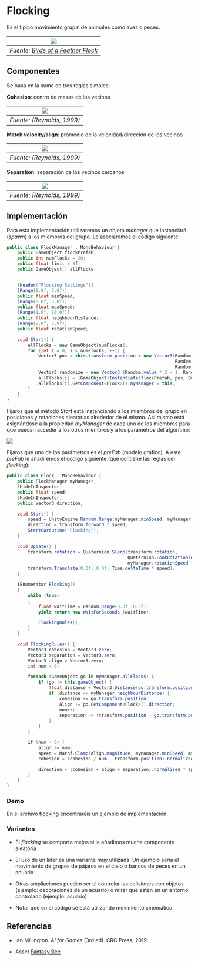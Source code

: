 # Flocking

Es el típico movimiento grupal de animales como aves o peces.

|![](figures/birds.jpg)|
|:--:| 
| *Fuente: [Birds of a Feather Flock](https://blogs.unimelb.edu.au/sciencecommunication/2014/09/06/birdphysics/)* |

## Componentes

Se basa en la suma de tres reglas simples:

**Cohesion**: centro de masas de los vecinos

|![](figures/cohesion.gif)|
|:--:|
| *Fuente: (Reynolds, 1999)* |

**Match velocity/align**: promedio de la velocidad/dirección de los vecinos

|![](figures/alignment.gif)|
|:--:|
| *Fuente: (Reynolds, 1999)* |

**Separation**: separación de los vecinos cercanos

|![](figures/separation.gif)|
|:--:| 
| *Fuente: (Reynolds, 1999)* |

## Implementación

Para esta implementación utilizaremos un objeto *manager* que instanciará (*spawn*) a los miembros del grupo. Le asociaremos el código siguiente: 

```C#
public class FlockManager : MonoBehaviour {
    public GameObject flockPrefab;
    public int numFlocks = 20;
    public float limit = 5f;
    public GameObject[] allFlocks;


    [Header("Flocking Settings")]
    [Range(0.0f, 5.0f)]
    public float minSpeed;
    [Range(0.0f, 5.0f)]
    public float maxSpeed;
    [Range(1.0f, 10.0f)]
    public float neighbourDistance;
    [Range(0.0f, 5.0f)]
    public float rotationSpeed;

    void Start() {
        allFlocks = new GameObject[numFlocks];
        for (int i = 0; i < numFlocks; ++i) {
            Vector3 pos = this.transform.position + new Vector3(Random.Range(-limit, limit),
                                                                Random.Range(-limit, limit),
                                                                Random.Range(-limit, limit));
            Vector3 randomize = new Vector3 (Random.value * 2 - 1, Random.value * 2 - 1, Random.value * 2 - 1);
            allFlocks[i] = (GameObject)Instantiate(flockPrefab, pos, Quaternion.LookRotation(randomize));
            allFlocks[i].GetComponent<Flock>().myManager = this;
        }
    }
}
```

Fijaros que el método *Start* está instanciando a los miembros del grupo en posiciones y rotaciones aleatorias alrededor de el mismo. Así mismo está asignándose a la propiedad *myManager* de cada uno de los miembros para que puedan acceder a los otros miembros y a los parámetros del algoritmo:

![](figures/flockingManager.png)

Fijaros que uno de los parámetros es el *preFab* (modelo gráfico). A este *preFab* le añadiremos el código siguiente (que contiene las reglas del *flocking*):

```C#
public class Flock : MonoBehaviour {
    public FlockManager myManager;
    [HideInInspector]
    public float speed;
    [HideInInspector]
    public Vector3 direction;

    void Start() {
        speed = UnityEngine.Random.Range(myManager.minSpeed, myManager.maxSpeed);
        direction = transform.forward * speed;
        StartCoroutine("Flocking");
    }

    void Update() {
        transform.rotation = Quaternion.Slerp(transform.rotation,
                                              Quaternion.LookRotation(direction),
                                              myManager.rotationSpeed * Time.deltaTime);
        transform.Translate(0.0f, 0.0f, Time.deltaTime * speed);
    }

    IEnumerator Flocking()
    {
        while (true)
        {
            float waitTime = Random.Range(0.3f, 0.5f);
            yield return new WaitForSeconds (waitTime);

            FlockingRules();
        }
    }

    void FlockingRules() {
        Vector3 cohesion = Vector3.zero;
        Vector3 separation = Vector3.zero;
        Vector3 align = Vector3.zero;
        int num = 0;

        foreach (GameObject go in myManager.allFlocks) {
            if (go != this.gameObject) {
                float distance = Vector3.Distance(go.transform.position, transform.position);
                if (distance <= myManager.neighbourDistance) {
                    cohesion += go.transform.position;
                    align += go.GetComponent<Flock>().direction;
                    num++;
                    separation -= (transform.position - go.transform.position) / (distance * distance);
                }
            }
        }

        if (num > 0) {
            align /= num;
            speed = Mathf.Clamp(align.magnitude, myManager.minSpeed, myManager.maxSpeed);
            cohesion = (cohesion / num - transform.position).normalized * speed;

            direction = (cohesion + align + separation).normalized * speed;
        }
    }
}
```

### Demo

En el archivo [flocking](demos/flocking.unitypackage) encontraréis un ejemplo de implementación.

### Variantes

- El *flocking* se comporta mejos si le añadimos mucha componente aleatoria

- El uso de un líder és una variante muy utilizada. Un ejemplo seria el movimiento de grupos de pájaros en el cielo o bancos de peces en un acuario

- Otras ampliaciones pueden ser el controlar las colisiones con objetos (ejemplo: decoraciones de un acuario) o mirar que esten en un entorno controlado (ejemplo: acuario)

- Notar que en el código se está utilizando movimiento cinemático

## Referencias

- Ian Millington. *AI for Games* (3rd ed). CRC Press, 2019.

- Asset [Fantasy Bee](https://assetstore.unity.com/packages/3d/characters/animals/fantasy-bee-135487)


